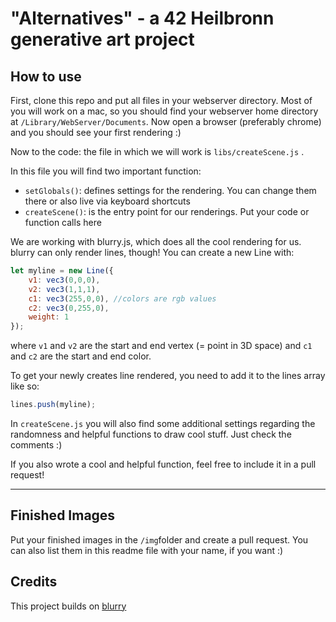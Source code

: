 # "Alternatives" - a 42 Heilbronn generative art project
How to use
------

First, clone this repo and put all files in your webserver directory. Most of you will work on a mac, so you should find your webserver home directory at `/Library/WebServer/Documents`. Now open a browser (preferably chrome) and you should see your first rendering :)



Now to the code: the file in which we will work is `libs/createScene.js` .

In this file you will find two important function:

- `setGlobals()`: defines settings for the rendering. You can change them there or also live via keyboard shortcuts
- `createScene()`: is the entry point for our renderings. Put your code or function calls here



We are working with blurry.js, which does all the cool rendering for us. blurry can only render lines, though!
You can create a new Line with:

```javascript
let myline = new Line({
	v1: vec3(0,0,0),
    v2: vec3(1,1,1),
    c1: vec3(255,0,0), //colors are rgb values
    c2: vec3(0,255,0),
    weight: 1
});
```

where `v1` and `v2` are the start and end vertex (= point in 3D space) and `c1` and `c2` are the start and end color.

To get your newly creates line rendered, you need to add it to the lines array like so:

```javascript
lines.push(myline);
```



In `createScene.js` you will also find some additional settings regarding the randomness and helpful functions to draw cool stuff. Just check the comments :)

If you also wrote a cool and helpful function, feel free to include it in a pull request!

------

## Finished Images

Put your finished images in the `/img`folder and create a pull request. You can also list them in this readme file with your name, if you want :)

Credits
------

This project builds on [blurry](https://tympanus.net/codrops/2019/10/01/simulating-depth-of-field-with-particles-using-the-blurry-library/)